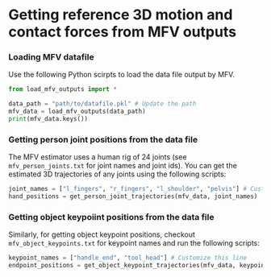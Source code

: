# Getting reference 3D motion and contact forces from MFV outputs

### Loading MFV datafile
Use the following Python scirpts to load the data file output by MFV.
```python
from load_mfv_outputs import *

data_path = "path/to/datafile.pkl" # Update the path
mfv_data = load_mfv_outputs(data_path)
print(mfv_data.keys())
```

### Getting person joint positions from the data file
The MFV estimator uses a human rig of 24 joints (see `mfv_person_joints.txt` for joint names and joint ids).
You can get the estimated 3D trajectories of any joints using the following scripts:
```python
joint_names = ["l_fingers", "r_fingers", "l_shoulder", "pelvis"] # Customize this line
hand_positions = get_person_joint_trajectories(mfv_data, joint_names)
```

### Getting object keypoiint positions from the data file
Similarly, for getting object keypoint positions, checkout `mfv_object_keypoints.txt` for keypoint names and run the following scripts:
```python
keypoint_names = ["handle_end", "tool_head"] # Customize this line
endpoint_positions = get_object_keypoint_trajectories(mfv_data, keypoint_names)
```
